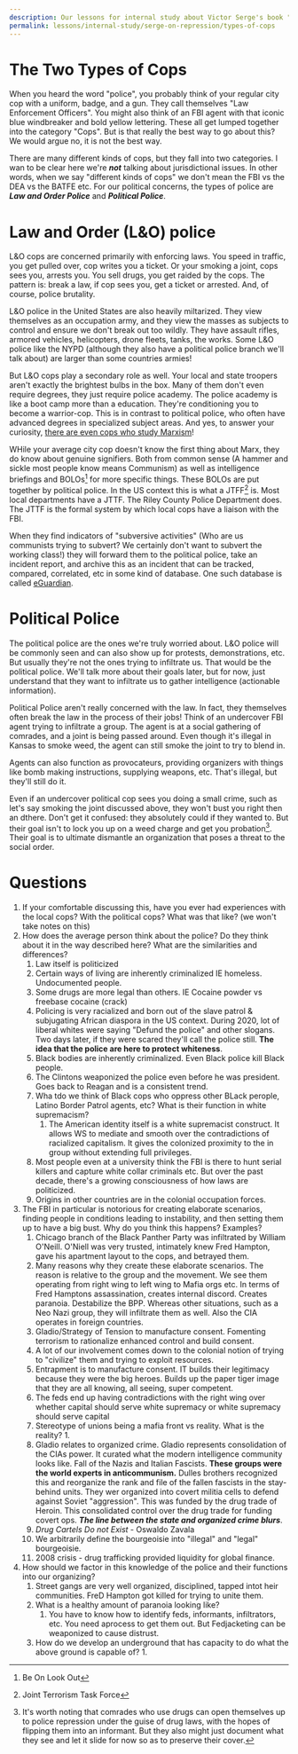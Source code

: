 ```yaml
---
description: Our lessons for internal study about Victor Serge's book "What Everyone Should Know About Repression". On the topic of different kinds of police
permalink: lessons/internal-study/serge-on-repression/types-of-cops
---
```


# The Two Types of Cops

When you heard the word "police", you probably think of your regular city cop with a uniform, badge, and a gun. They call themselves "Law Enforcement Officers". You might also think of an FBI agent with that iconic blue windbreaker and bold yellow lettering. These all get lumped together into the category "Cops". But is that really the best way to go about this? We would argue no, it is not the best way.

There are many different kinds of cops, but they fall into two categories. I wan to be clear here we're ***not*** talking about jurisdictional issues. In other words, when we say "different kinds of cops" we don't mean the FBI vs the DEA vs the BATFE etc. For our political concerns, the types of police are ***Law and Order Police*** and ***Political Police***.

# Law and Order (L&O) police

L&O cops are concerned primarily with enforcing laws. You speed in traffic, you get pulled over, cop writes you a ticket. Or your smoking a joint, cops sees you, arrests you. You sell drugs, you get raided by the cops. The pattern is: break a law, if cop sees you, get a ticket or arrested. And, of course, police brutality.

L&O police in the United States are also heavily miltarized. They view themselves as an occupation army, and they view the masses as subjects to control and ensure we don't break out too wildly. They have assault rifles, armored vehicles, helicopters, drone fleets, tanks, the works. Some L&O police like the NYPD (although they also have a political police branch we'll talk about) are larger than some countries armies!

But L&O cops play a secondary role as well. Your local and state troopers aren't exactly the brightest bulbs in the box. Many of them don't even require degrees, they just require police academy. The police academy is like a boot camp more than a education. They're conditioning you to become a warrior-cop. This is in contrast to political police, who often have advanced degrees in specialized subject areas. And yes, to answer your curiosity, [there are even cops who study Marxism](https://redsails.org/infiltration-incompetence-and-philosophy/)!

WHile your average city cop doesn't know the first thing about Marx, they do know about genuine signifiers. Both from common sense (A hammer and sickle most people know means Communism) as well as intelligence briefings and BOLOs[^1] for more specific things. These BOLOs are put together by political police. In the US context this is what a JTFF[^2] is. Most local departments have a JTTF. The Riley County Police Department does. The JTTF is the formal system by which local cops have a liaison with the FBI.

When they find indicators of "subversive activities" (Who are us communists trying to subvert? We certainly don't want to subvert the working class!) they will forward them to the political police, take an incident report, and archive this as an incident that can be tracked, compared, correlated, etc in some kind of database. One such database is called [eGuardian](https://www.fbi.gov/how-we-can-help-you/more-fbi-services-and-information/freedom-of-information-privacy-act/department-of-justice-fbi-privacy-impact-assessments/eguardian-threat).

# Political Police

The political police are the ones we're truly worried about. L&O police will be commonly seen and can also show up for protests, demonstrations, etc. But usually they're not the ones trying to infiltrate us. That would be the political police. We'll talk more about their goals later, but for now, just understand that they want to infiltrate us to gather intelligence (actionable information).

Political Police aren't really concerned with the law. In fact, they themselves often break the law in the process of their jobs! Think of an undercover FBI agent trying to infiltrate a group. The agent is at a social gathering of comrades, and a joint is being passed around. Even though it's illegal in Kansas to smoke weed, the agent can still smoke the joint to try to blend in.

Agents can also function as provocateurs, providing organizers with things like bomb making instructions, supplying weapons, etc. That's illegal, but they'll still do it.

Even if an undercover political cop sees you doing a small crime, such as let's say smoking the joint discussed above, they won't bust you right then an dthere.  Don't get it confused: they absolutely could if they wanted to. But their goal isn't to lock you up on a weed charge and get you probation[^3]. Their goal is to ultimate dismantle an organization that poses a threat to the social order.

# Questions

1. If your comfortable discussing this, have you ever had experiences with the local cops? With the political cops? What was that like? (we won't take notes on this)
2. How does the average person think about the police? Do they think about it in the way described here? What are the similarities and differences?
	1. Law itself is politicized
	2. Certain ways of living are inherently criminalized IE homeless. Undocumented people.
	3. Some drugs are more legal than others. IE Cocaine powder vs freebase cocaine (crack)
	4. Policing is very racialized and born out of the slave patrol & subjugating African diaspora in the US context. During 2020, lot of liberal whites were saying "Defund the police" and other slogans. Two days later, if they were scared they'll call the police still. **The idea that the police are here to protect whiteness**.
	5. Black bodies are inherently criminalized. Even Black police kill Black people. 
	6. The Clintons weaponized the police even before he was president. Goes back to Reagan and is a consistent trend.
	7. Wha tdo we think of Black cops who oppress other BLack perople, Latino Border Patrol agents, etc? What is their function in white supremacism?
		1. The American identity itself is a white supremacist construct. It allows WS to mediate and smooth over the contradictions of racialized capitalism. It gives the colonized proximity to the in group without extending full privileges.
	8. Most people even at a university think the FBI is there to hunt serial killers and capture white collar criminals etc. But over the past decade, there's a growing consciousness of how laws are politicized.
	9. Origins in other countries are in the colonial occupation forces.
3. The FBI in particular is notorious for creating elaborate scenarios, finding people in conditions leading to instability, and then setting them up to have a big bust. Why do you think this happens? Examples?
	1. Chicago branch of the Black Panther Party was infiltrated by William O'Neill. O'Niell was very trusted, intimately knew Fred Hampton, gave his apartment layout to the cops, and betrayed them.
	2. Many reasons why they create these elaborate scenarios. The reason is relative to the group and the movement. We see them operating from right wing to left wing to Mafia orgs etc. In terms of Fred Hamptons assassination, creates internal discord. Creates paranoia. Destabilize the BPP. Whereas other situations, such as a Neo Nazi group, they will infiltrate them as well. Also the CIA operates in foreign countries.
	3. Gladio/Strategy of Tension to manufacture consent. Fomenting terrorism to rationalize enhanced control and build consent.
	4. A lot of our involvement comes down to the colonial notion of trying to "civilize" them and trying to exploit resources.
	5. Entrapment is to manufacture consent. IT builds their legitimacy because they were the big heroes. Builds up the paper tiger image that they are all knowing, all seeing, super competent.
	6. The feds end up having contradictions with the right wing over whether capital should serve white supremacy or white supremacy should serve capital
	7. Stereotype of unions being a mafia front vs reality. What is the reality?
		1. 
	8. Gladio relates to organized crime. Gladio represents consolidation of the CIAs power. It curated what the modern intelligence community looks like. Fall of the Nazis and Italian Fascists. **These groups were the world experts in anticommunism.** Dulles brothers recognized this and reorganize the rank and file of the fallen fascists in the stay-behind units. They wer organized into covert militia cells to defend against Soviet "aggression". This was funded by the drug trade of Heroin. This consolidated control over the drug  trade for funding covert ops. ***The line between the state and organized crime blurs***.
	9. *Drug Cartels Do not Exist* - Oswaldo Zavala
	10. We arbitrarily define the bourgeoisie into "illegal" and "legal" bourgeoisie.
	11. 2008 crisis - drug trafficking provided liquidity for global finance.
4. How should we factor in this knowledge of the police and their functions into our organizing?
	1. Street gangs are very well organized, disciplined, tapped intot heir communities. FreD Hampton got killed for trying to unite them.
	2. What is a healthy amount of paranoia looking like?
		1. You have to know how to identify feds, informants, infiltrators, etc. You need aprocess to get them out. But Fedjacketing can be weaponized to cause distrust.
	3. How do we develop an underground that has capacity to do what the above ground is capable of?
		1. 

[^1]: Be On Look Out
[^2]: Joint Terrorism Task Force
[^3]: It's worth noting that comrades who use drugs can open themselves up to police repression under the guise of drug laws, with the hopes of flipping them into an informant. But they also might just document what they see and let it slide for now so as to preserve their cover.